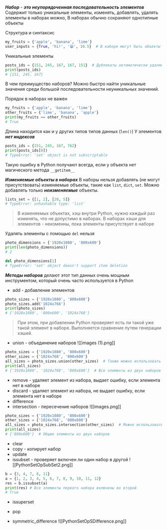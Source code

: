 ***Набор*** - ***это неупорядоченная последовательность элементов***
Содержит только уникальные элементы, изменять, добавлять, удалять элементы в наборах можно,
В наборах обычно сохраняют однотипные объекты

Структура и синтаксис
```Python
my_fruits = {'apple', 'banana', 'lime'}
user_inputs = {True, 'hi!', '😁', 10.5}  # В наборе могут быть объекты разных типов
```

Уникальные элементы
```Python
posts_ids = {151, 245, 167, 167, 151}  # Дубликаты автоматически удаляются
print(posts_ids)
# {151, 245, 167}
```

В чем преимущество наборов? 
Можно быстро найти уникальные значения среди большой последовательности неуникальных значений.

Порядок в наборах не важен
```Python
my_fruits = {'apple', 'banana', 'lime'}
other_fruits = {'lime', 'banana', 'apple'}
print(my_fruits == other_fruits)
# True
```

Длина находится как и у других типов типов данных (`len()`)
У элементов ***нет индексов***
```Python
posts_ids = {151, 245, 167, 762}
print(posts_ids[0])
# TypeError: 'set' object is not subscriptable
```

Такую ошибку в Python получают всегда, если у объекта нет магического метода `__getitem__`

***Изменяемые объекты в наборах***
В наборы нельзя добавлять (не могут присутствовать) изменяемые объекты, такие как `list`, `dict`, `set`. Можно добавлять только ***неизменяемые*** объекты.
```Python
lists_set = {[1, 2], [20, 5]}
# TypeError: unhashable type: 'list'
```
> В изменяемых объектах, хэш внутри Python, нужно каждый раз изменять, что не допустимо в наборах. В наборах хэши для элементов - неизменны, пока элементы присутствует в наборе


Удалять элементы с помощью `del` нельзя
```Python
photo_dimensions = {'1920x1080', '800x600'}
print(len(photo_dimensions))
# 2

del photo_dimensions[1]
# TypeError: 'set' object doesn't support item deletion 
```

***Методы наборов*** делают этот тип данных очень мощным инструментом, который очень часто используется в Python

* add - добавление элементов
```Python
photo_sizes = {'1920x1080', '800x600'}
photo_sizes.add('1024x768')
print(photo_sizes)
# {'1920x1080', '800x600', '1024x768'}
```
> При этом, при добавлении Python проверяет есть ли такой уже такой элемент в наборе.
> Выполняется сравнение путем генерации хэшей. 

* union - объединение наборов
![[images (1).png]]
```Python
photo_sizes = {'1920x1080', '800x600'}
other_sizes = {'1024x768', '800x600'}
all_sizes = photo_sizes.union(other_sizes)  # Также можно использовать оператор "|"
print(all_sizes)
# {'1920x1080', '1024x768', '800x600'}  # Все элементы из двух наборов
```

* remove - удаляет элемент из набора, выдает ошибку, если элемента нет в наборе
* discard - удаляет элемент из набора, не выдает ошибку, если элемента нет в наборе
* difference
* intersection - пересечение наборов
![[images.png]]
```Python
photo_sizes = {'1920x1080', '800x600'}
other_sizes = {'1024x768', '800x600'}
all_sizes = photo_sizes.intersection(other_sizes)  # Можно использовать оператор "&"
print(all_sizes)
# {'800x600'}  # Общие элементы из двух наборов
```
* clear
* copy - копирует набор
* update
* issubset - проверяет включен ли один набор в другой
![[PythonSetOpSubSet2.png]]
```Python
b = {3, 4, 7, 8, 11}
a = {1, 2, 3, 4, 5, 6, 7, 8, 9, 10, 11, 12}
res = b.issubset(a)
print(res) # Все элементы первого набора включены во второй
# True
```
* issuperset

* pop
* symmetric_difference
![[PythonSetOpSDifference.png]]